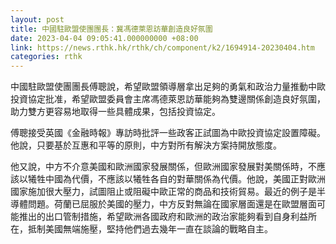 ```yaml
---
layout: post
title: 中國駐歐盟使團團長：冀馮德萊恩訪華創造良好氛圍
date: 2023-04-04 09:05:41.000000000 +08:00
link: https://news.rthk.hk/rthk/ch/component/k2/1694914-20230404.htm
categories: rthk
---
```


中國駐歐盟使團團長傅聰說，希望歐盟領導層拿出足夠的勇氣和政治力量推動中歐投資協定批准，希望歐盟委員會主席馮德萊恩訪華能夠為雙邊關係創造良好氛圍，助力雙方更容易地取得一些具體成果，包括投資協定。

傅聰接受英國《金融時報》專訪時批評一些政客正試圖為中歐投資協定設置障礙。他說，只要基於互惠和平等的原則，中方對所有解決方案持開放態度。

他又說，中方不介意美國和歐洲國家發展關係，但歐洲國家發展對美關係時，不應該以犧牲中國為代價，不應該以犧牲各自的對華關係為代價。他說，美國正對歐洲國家施加很大壓力，試圖阻止或阻礙中歐正常的商品和技術貿易。最近的例子是半導體問題。荷蘭已屈服於美國的壓力，中方反對無論在國家層面還是在歐盟層面可能推出的出口管制措施，希望歐洲各國政府和歐洲的政治家能夠看到自身利益所在，抵制美國無端施壓，堅持他們過去幾年一直在談論的戰略自主。
